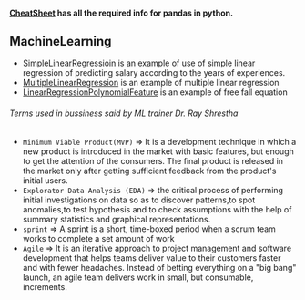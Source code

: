 #### [CheatSheet](cheatsheet/Pandas_Cheat_Sheet.pdf) has all the required info for pandas in python.
## MachineLearning
+ [SimpleLinearRegressioin](Regression/SimpleLinearRegression.ipynb) is an example of use of simple linear regression of predicting salary according to the years of experiences. 
+ [MultipleLinearRegression](Regression/MultipleLinearRegression.ipynb) is an example of multiple linear regression
+ [LinearRegressionPolynomialFeature](Regression/FreeFallPhysicsEquation.ipynb) is an example of free fall equation 


###### Terms used in bussiness said by ML trainer Dr. Ray Shrestha
 + `Minimum Viable Product(MVP)` => It is a development technique in which a new product is introduced in the market with basic features, but     enough to get the attention of the consumers. The final product is released in the market only after getting sufficient feedback from  the product's initial users.
 + `Explorator Data Analysis (EDA)` => the critical process of performing initial investigations on data so as to discover patterns,to spot anomalies,to test hypothesis and to check assumptions with the help of summary statistics and graphical representations.
 + `sprint` => A sprint is a short, time-boxed period when a scrum team works to complete a set amount of work
 + `Agile` => It is an iterative approach to project management and software development that helps teams deliver value to their customers faster and with fewer headaches. Instead of betting everything on a "big bang" launch, an agile team delivers work in small, but consumable, increments.
